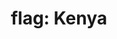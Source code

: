 ---
layout: flags
title: "flag: Kenya"
emoji: flag_kenya
permalink: 🇰🇪.html
image: assets/img/3moji/flag_kenya.png
---